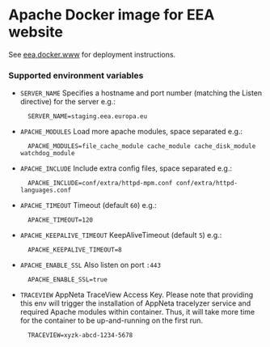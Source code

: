 # Apache Docker image for EEA website

See [eea,docker.www](https://github.com/eea/eea.docker.www) for deployment instructions.

### Supported environment variables

* `SERVER_NAME` Specifies a hostname and port number (matching the Listen directive) for the server e.g.:

        SERVER_NAME=staging.eea.europa.eu

* `APACHE_MODULES` Load more apache modules, space separated e.g.:

        APACHE_MODULES=file_cache_module cache_module cache_disk_module watchdog_module

* `APACHE_INCLUDE` Include extra config files, space separated e.g.:

        APACHE_INCLUDE=conf/extra/httpd-mpm.conf conf/extra/httpd-languages.conf

* `APACHE_TIMEOUT` Timeout (default `60`) e.g.:

        APACHE_TIMEOUT=120

* `APACHE_KEEPALIVE_TIMEOUT` KeepAliveTimeout (default `5`) e.g.:

        APACHE_KEEPALIVE_TIMEOUT=8

* `APACHE_ENABLE_SSL` Also listen on port `:443`

        APACHE_ENABLE_SSL=true

* `TRACEVIEW` AppNeta TraceView Access Key. Please note that providing this env will trigger the installation of AppNeta tracelyzer service and required Apache modules within container. Thus, it will take more time for the container to be up-and-running on the first run.

        TRACEVIEW=xyzk-abcd-1234-5678
